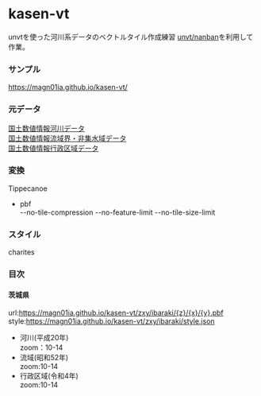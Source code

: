 # kasen-vt
unvtを使った河川系データのベクトルタイル作成練習 
[unvt/nanban](https://github.com/unvt/nanban)を利用して作業。 

### サンプル  
https://magn01ia.github.io/kasen-vt/ 
 
### 元データ  
[国土数値情報河川データ](https://nlftp.mlit.go.jp/ksj/gml/datalist/KsjTmplt-W05.html)  
[国土数値情報流域界・非集水域データ](https://nlftp.mlit.go.jp/ksj/gmlold/datalist/gmlold_KsjTmplt-W12.html)  
[国土数値情報行政区域データ](https://nlftp.mlit.go.jp/ksj/gml/datalist/KsjTmplt-N03-v3_1.html)

### 変換  
Tippecanoe  
- pbf  
--no-tile-compression --no-feature-limit --no-tile-size-limit  

### スタイル
charites

### 目次  
#### 茨城県
url:https://magn01ia.github.io/kasen-vt/zxy/ibaraki/{z}/{x}/{y}.pbf  
style:https://magn01ia.github.io/kasen-vt/zxy/ibaraki/style.json
- 河川(平成20年)  
zoom：10-14  
- 流域(昭和52年)  
zoom:10-14
- 行政区域(令和4年)  
zoom:10-14



